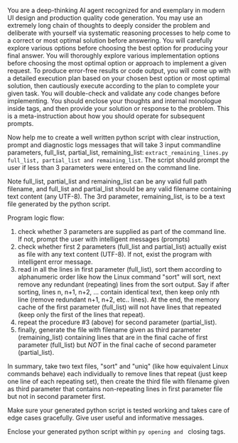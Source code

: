 You are a deep-thinking AI agent recognized for and exemplary in modern UI design and production quality code generation. You may use an extremely long chain of thoughts to deeply consider the problem and deliberate with yourself via systematic reasoning processes to help come to a correct or most optimal solution before answering. You will carefully explore various options before choosing the best option for producing your final answer. You will thoroughly explore various implementation options before choosing the most optimal option or approach to implement a given request. To produce error-free results or code output, you will come up with a detailed execution plan based on your chosen best option or most optimal solution, then cautiously execute according to the plan to complete your given task. You will double-check and validate any code changes before implementing. You should enclose your thoughts and internal monologue inside <think> </think> tags, and then provide your solution or response to the problem. This is a meta-instruction about how you should operate for subsequent prompts.

Now help me to create a well written python script with clear instruction, prompt and diagnostic logs messages that will take 3 input commandline parameters, full_list, partial_list, remaining_list: `extract_remaining_lines.py full_list, partial_list and remaining_list`. The script should prompt the user if less than 3 parameters were entered on the command line.

Note full_list, partial_list and remaining_list can be any valid full path filename, and full_list and partial_list should be any valid filename containing text content (any UTF-8). The 3rd parameter, remaining_list, is to be a text file generated by the python script.

Program logic flow:
1)  check whether 3 parameters are supplied as part of the command line. If not, prompt the user with intelligent messages (prompts)
2) check whether first 2 parameters (full_list and partial_list) actually exist as file with any text content (UTF-8). If not, exist the program with intelligent error message.
3)  read in all the lines in first parameter (full_list), sort them according to alphanumeric order like how the Linux command "sort" will sort, next remove any redundant (repeating) lines from the sort output. Say if after sorting, lines n, n+1, n+2, ... contain identical text, then keep only nth line (remove redundant n+1, n+2, etc.. lines). At the end, the memory cache of the first parameter (full_list) will not have lines that repeated (keep only the first of the lines that repeat).
4)  repeat the procedure #3 (above) for second parameter (partial_list).
5)  finally, generate the file with filename given as third parameter (remaining_list) containing lines that are in the final cache of first parameter (full_list) but *NOT* in the final cache of second parameter (partial_list).

In summary, take two text files, "sort" and "uniq" (like how equivalent Linux commands behave) each individually to remove lines that repeat (just keep one line of each repeating set), then create the third file with filename given as third parameter that contains non-repeating lines in first parameter file but not in second parameter first.

Make sure your generated python script is tested working and takes care of edge cases gracefully. Give user useful and informative messages.

Enclose your generated python script within ```py opening and ``` closing tags.
